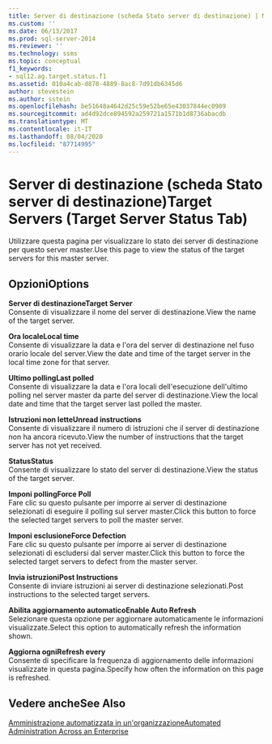 ```yaml
---
title: Server di destinazione (scheda Stato server di destinazione) | Microsoft Docs
ms.custom: ''
ms.date: 06/13/2017
ms.prod: sql-server-2014
ms.reviewer: ''
ms.technology: ssms
ms.topic: conceptual
f1_keywords:
- sql12.ag.target.status.f1
ms.assetid: 010a4cab-d878-4889-8ac8-7d91db6345d6
author: stevestein
ms.author: sstein
ms.openlocfilehash: be51648a4642d25c59e52be65e43037844ec0909
ms.sourcegitcommit: ad4d92dce894592a259721a1571b1d8736abacdb
ms.translationtype: MT
ms.contentlocale: it-IT
ms.lasthandoff: 08/04/2020
ms.locfileid: "87714995"
---
```

# <a name="target-servers-target-server-status-tab"></a><span data-ttu-id="e258d-102">Server di destinazione (scheda Stato server di destinazione)</span><span class="sxs-lookup"><span data-stu-id="e258d-102">Target Servers (Target Server Status Tab)</span></span>
  <span data-ttu-id="e258d-103">Utilizzare questa pagina per visualizzare lo stato dei server di destinazione per questo server master.</span><span class="sxs-lookup"><span data-stu-id="e258d-103">Use this page to view the status of the target servers for this master server.</span></span>  
  
## <a name="options"></a><span data-ttu-id="e258d-104">Opzioni</span><span class="sxs-lookup"><span data-stu-id="e258d-104">Options</span></span>  
 <span data-ttu-id="e258d-105">**Server di destinazione**</span><span class="sxs-lookup"><span data-stu-id="e258d-105">**Target Server**</span></span>  
 <span data-ttu-id="e258d-106">Consente di visualizzare il nome del server di destinazione.</span><span class="sxs-lookup"><span data-stu-id="e258d-106">View the name of the target server.</span></span>  
  
 <span data-ttu-id="e258d-107">**Ora locale**</span><span class="sxs-lookup"><span data-stu-id="e258d-107">**Local time**</span></span>  
 <span data-ttu-id="e258d-108">Consente di visualizzare la data e l'ora del server di destinazione nel fuso orario locale del server.</span><span class="sxs-lookup"><span data-stu-id="e258d-108">View the date and time of the target server in the local time zone for that server.</span></span>  
  
 <span data-ttu-id="e258d-109">**Ultimo polling**</span><span class="sxs-lookup"><span data-stu-id="e258d-109">**Last polled**</span></span>  
 <span data-ttu-id="e258d-110">Consente di visualizzare la data e l'ora locali dell'esecuzione dell'ultimo polling nel server master da parte del server di destinazione.</span><span class="sxs-lookup"><span data-stu-id="e258d-110">View the local date and time that the target server last polled the master.</span></span>  
  
 <span data-ttu-id="e258d-111">**Istruzioni non lette**</span><span class="sxs-lookup"><span data-stu-id="e258d-111">**Unread instructions**</span></span>  
 <span data-ttu-id="e258d-112">Consente di visualizzare il numero di istruzioni che il server di destinazione non ha ancora ricevuto.</span><span class="sxs-lookup"><span data-stu-id="e258d-112">View the number of instructions that the target server has not yet received.</span></span>  
  
 <span data-ttu-id="e258d-113">**Status**</span><span class="sxs-lookup"><span data-stu-id="e258d-113">**Status**</span></span>  
 <span data-ttu-id="e258d-114">Consente di visualizzare lo stato del server di destinazione.</span><span class="sxs-lookup"><span data-stu-id="e258d-114">View the status of the target server.</span></span>  
  
 <span data-ttu-id="e258d-115">**Imponi polling**</span><span class="sxs-lookup"><span data-stu-id="e258d-115">**Force Poll**</span></span>  
 <span data-ttu-id="e258d-116">Fare clic su questo pulsante per imporre ai server di destinazione selezionati di eseguire il polling sul server master.</span><span class="sxs-lookup"><span data-stu-id="e258d-116">Click this button to force the selected target servers to poll the master server.</span></span>  
  
 <span data-ttu-id="e258d-117">**Imponi esclusione**</span><span class="sxs-lookup"><span data-stu-id="e258d-117">**Force Defection**</span></span>  
 <span data-ttu-id="e258d-118">Fare clic su questo pulsante per imporre ai server di destinazione selezionati di escludersi dal server master.</span><span class="sxs-lookup"><span data-stu-id="e258d-118">Click this button to force the selected target servers to defect from the master server.</span></span>  
  
 <span data-ttu-id="e258d-119">**Invia istruzioni**</span><span class="sxs-lookup"><span data-stu-id="e258d-119">**Post Instructions**</span></span>  
 <span data-ttu-id="e258d-120">Consente di inviare istruzioni ai server di destinazione selezionati.</span><span class="sxs-lookup"><span data-stu-id="e258d-120">Post instructions to the selected target servers.</span></span>  
  
 <span data-ttu-id="e258d-121">**Abilita aggiornamento automatico**</span><span class="sxs-lookup"><span data-stu-id="e258d-121">**Enable Auto Refresh**</span></span>  
 <span data-ttu-id="e258d-122">Selezionare questa opzione per aggiornare automaticamente le informazioni visualizzate.</span><span class="sxs-lookup"><span data-stu-id="e258d-122">Select this option to automatically refresh the information shown.</span></span>  
  
 <span data-ttu-id="e258d-123">**Aggiorna ogni**</span><span class="sxs-lookup"><span data-stu-id="e258d-123">**Refresh every**</span></span>  
 <span data-ttu-id="e258d-124">Consente di specificare la frequenza di aggiornamento delle informazioni visualizzate in questa pagina.</span><span class="sxs-lookup"><span data-stu-id="e258d-124">Specify how often the information on this page is refreshed.</span></span>  
  
## <a name="see-also"></a><span data-ttu-id="e258d-125">Vedere anche</span><span class="sxs-lookup"><span data-stu-id="e258d-125">See Also</span></span>  
 [<span data-ttu-id="e258d-126">Amministrazione automatizzata in un'organizzazione</span><span class="sxs-lookup"><span data-stu-id="e258d-126">Automated Administration Across an Enterprise</span></span>](automated-administration-across-an-enterprise.md)  
  
  
